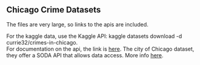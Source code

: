 ## Chicago Crime Datasets

The files are very large, so links to the apis are included.

For the kaggle data, use the Kaggle API: kaggle datasets download -d currie32/crimes-in-chicago.<br>
For documentation on the api, the link is <a href="https://github.com/Kaggle/kaggle-api">here</a>.
The city of Chicago dataset, they offer a SODA API that allows data access. 
More info <a href="https://dev.socrata.com/foundry/data.cityofchicago.org/6zsd-86xi">here</a>.

